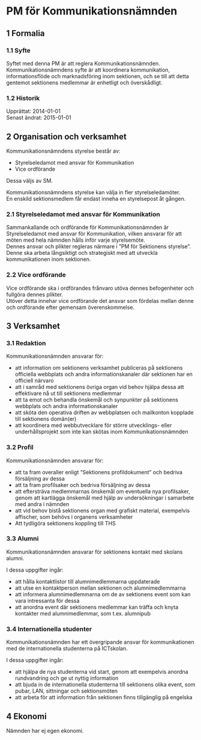 # PM för Kommunikationsnämnden

## 1 Formalia

### 1.1 Syfte

Syftet med denna PM är att reglera Kommunikationsnämnden.  
Kommunikationsnämndens syfte är att koordinera kommunikation, informationsflöde och marknadsföring inom sektionen, och se till att detta gentemot sektionens medlemmar är enhetligt och överskådligt.

### 1.2 Historik

Upprättat: 2014-01-01  
Senast ändrat: 2015-01-01  

## 2 Organisation och verksamhet

Kommunikationsnämndens styrelse består av:

- Styrelseledamot med ansvar för Kommunikation  
- Vice ordförande

Dessa väljs av SM.

Kommunikationsnämndens styrelse kan välja in fler styrelseledamöter.  
En enskild sektionsmedlem får endast inneha en styrelsepost åt gången.

### 2.1 Styrelseledamot med ansvar för Kommunikation

Sammankallande och ordförande för Kommunikationsnämnden är Styrelseledamot med ansvar för Kommunikation, vilken ansvarar för att möten med hela nämnden hålls inför varje styrelsemöte.  
Dennes ansvar och plikter regleras närmare i ”PM för Sektionens styrelse”.  
Denne ska arbeta långsiktigt och strategiskt med att utveckla kommunikationen inom sektionen.

### 2.2 Vice ordförande

Vice ordförande ska i ordförandes frånvaro utöva dennes befogenheter och fullgöra dennes plikter.  
Utöver detta innehar vice ordförande det ansvar som fördelas mellan denne och ordförande efter gemensam överenskommelse.

## 3 Verksamhet

### 3.1 Redaktion

Kommunikationsnämnden ansvarar för:

- att information om sektionens verksamhet publiceras på sektionens officiella webbplats och andra informationskanaler där sektionen har en officiell närvaro  
- att i samråd med sektionens övriga organ vid behov hjälpa dessa att effektivare nå ut till sektionens medlemmar  
- att ta emot och behandla önskemål och synpunkter på sektionens webbplats och andra informationskanaler  
- att sköta den operativa driften av webbplatsen och mailkonton kopplade till sektionens domän(er)  
- att koordinera med webbutvecklare för större utvecklings- eller underhållsprojekt som inte kan skötas inom Kommunikationsnämnden

### 3.2 Profil

Kommunikationsnämnden ansvarar för:

- att ta fram overaller enligt ”Sektionens profildokument” och bedriva försäljning av dessa  
- att ta fram profilsaker och bedriva försäljning av dessa  
- att eftersträva medlemmarnas önskemål om eventuella nya profilsaker, genom att kartlägga önskemål med hjälp av undersökningar i samarbete med andra i nämnden  
- att vid behov bistå sektionens organ med grafiskt material, exempelvis affischer, som behövs i organens verksamheter  
- Att tydligöra sektionens koppling till THS

### 3.3 Alumni

Kommunikationsnämnden ansvarar för sektionens kontakt med skolans alumni.

I dessa uppgifter ingår:

- att hålla kontaktlistor till alumnimedlemmarna uppdaterade  
- att utse en kontaktperson mellan sektionen och alumnimedlemmarna  
- att informera alumnimedlemmarna om de av sektionens event som kan vara intressanta för dessa  
- att anordna event där sektionens medlemmar kan träffa och knyta kontakter med alumnimedlemmar, som t.ex. alumnipub

### 3.4 Internationella studenter

Kommunikationsnämnden har ett övergripande ansvar för kommunikationen med de internationella studenterna på ICTskolan.

I dessa uppgifter ingår:

- att hjälpa de nya studenterna vid start, genom att exempelvis anordna rundvandring och ge ut nyttig information  
- att bjuda in de internationella studenterna till sektionens olika event, som pubar, LAN, sittningar och sektionsmöten  
- att arbeta för att information från sektionen finns tillgänglig på engelska

## 4 Ekonomi

Nämnden har ej egen ekonomi.
